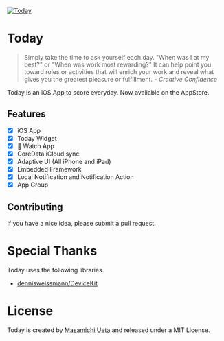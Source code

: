 [![Today](https://raw.githubusercontent.com/micchyboy1023/Today/master/Resource/iOSApp/launch_icon.png)](http://uetamasamichi.com/Today)

# Today

> Simply take the time to ask yourself each day. "When was I at my best?" or "When was work most rewarding?" It can help point you toward roles or activities that will enrich your work and reveal what gives you the greatest pleasure or fulfillment. - *Creative Confidence*

Today is an iOS App to score everyday. Now available on the AppStore.

## Features

- [x] iOS App
- [x] Today Widget
- [x]  Watch App
- [x] CoreData iCloud sync
- [x] Adaptive UI (All iPhone and iPad)
- [x] Embedded Framework
- [x] Local Notification and Notification Action
- [x] App Group

## Contributing

If you have a nice idea, please submit a pull request.

# Special Thanks

Today uses the following libraries.

- [dennisweissmann/DeviceKit](https://github.com/dennisweissmann/DeviceKit)


# License
Today is created by [Masamichi Ueta](http://uetamasamichi.com) and released under a MIT License.
